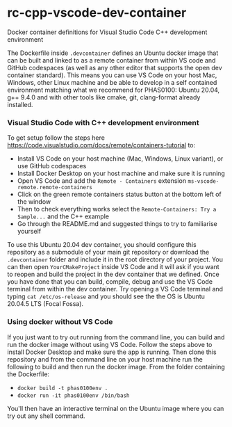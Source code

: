 # rc-cpp-vscode-dev-container
Docker container definitions for Visual Studio Code C++ development environment

The Dockerfile inside `.devcontainer` defines an Ubuntu docker image that can be built and linked to as a remote container from within VS code and GitHub codespaces (as well as any other editor that supports the open dev container standard). This means you can use VS Code on your host Mac, Windows, other Linux machine and be able to develop in a self contained environment matching what we recommend for PHAS0100: Ubuntu 20.04, g++ 9.4.0 and with other tools like cmake, git, clang-format already installed. 

### Visual Studio Code with C++ development environment

To get setup follow the steps here https://code.visualstudio.com/docs/remote/containers-tutorial to:
   * Install VS Code on your host machine (Mac, Windows, Linux variant), or use GitHub codespaces
   * Install Docker Desktop on your host machine and make sure it is running
   * Open VS Code and add the `Remote - Containers` extension `ms-vscode-remote.remote-containers`
   * Click on the green remote containers status button at the bottom left of the window
   * Then to check everything works select the `Remote-Containers: Try a Sample...` and the C++ example
   * Go through the README.md and suggested things to try to familiarise yourself  
 
To use this Ubuntu 20.04 dev container, you should configure this repository as a submodule of your main git repository or download the `.devcontainer` folder and include it in the root directory of your project.
You can then open `YourCMakeProject` inside VS Code and it will ask if you want to reopen and build the project in the dev container that we defined. Once you have done that you can build, compile, debug and use the VS Code terminal from within the dev container. Try opening a VS Code terminal and typing `cat /etc/os-release` and you should see the the OS is Ubuntu 20.04.5 LTS (Focal Fossa). 
  
### Using docker without VS Code

If you just want to try out running from the command line, you can build and run the docker image without using VS Code. Follow the steps above to install Docker Desktop and make sure the app is running. Then clone this repository and from the command line on your host machine run the following to build and then run the docker image. From the folder containing the Dockerfile:
* `docker build -t phas0100env .`
* `docker run -it phas0100env /bin/bash`

You'll then have an interactive terminal on the Ubuntu image where you can try out any shell command.
